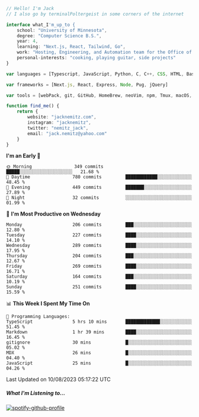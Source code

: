 ```typescript
// Hello! I'm Jack
// I also go by terminalPoltergeist in some corners of the internet

interface what_I'm_up_to {
    school: "University of Minnesota",
    degree: "Computer Science B.S.",
    year: 4,
    learning: "Next.js, React, Tailwind, Go",
    work: "Hosting, Engineering, and Automation team for the Office of Information Technology at UMN",
    personal-interests: "cooking, playing guitar, side projects"
}

var languages = [Typescript, JavaScript, Python, C, C++, CSS, HTML, Bash, VimScript]

var frameworks = [Next.js, React, Express, Node, Pug, jQuery]

var tools = [webPack, git, GitHub, HomeBrew, neoVim, npm, Tmux, macOS, Ubuntu, Docker, Nginx, Cloudflare, DigitalOcean]

function find_me() {
    return {
        website: "jacknemitz.com",
        instagram: "jacknemitz",
        twitter: "nemitz_jack",
        email: "jack.nemitz@yahoo.com"
    }
}
```

<!--START_SECTION:waka-->
**I'm an Early 🐤** 

```text
🌞 Morning                349 commits         █████░░░░░░░░░░░░░░░░░░░░   21.68 % 
🌆 Daytime                780 commits         ████████████░░░░░░░░░░░░░   48.45 % 
🌃 Evening                449 commits         ███████░░░░░░░░░░░░░░░░░░   27.89 % 
🌙 Night                  32 commits          ░░░░░░░░░░░░░░░░░░░░░░░░░   01.99 % 
```
📅 **I'm Most Productive on Wednesday** 

```text
Monday                   206 commits         ███░░░░░░░░░░░░░░░░░░░░░░   12.80 % 
Tuesday                  227 commits         ████░░░░░░░░░░░░░░░░░░░░░   14.10 % 
Wednesday                289 commits         ████░░░░░░░░░░░░░░░░░░░░░   17.95 % 
Thursday                 204 commits         ███░░░░░░░░░░░░░░░░░░░░░░   12.67 % 
Friday                   269 commits         ████░░░░░░░░░░░░░░░░░░░░░   16.71 % 
Saturday                 164 commits         ███░░░░░░░░░░░░░░░░░░░░░░   10.19 % 
Sunday                   251 commits         ████░░░░░░░░░░░░░░░░░░░░░   15.59 % 
```


📊 **This Week I Spent My Time On** 

```text
💬 Programming Languages: 
TypeScript               5 hrs 10 mins       █████████████░░░░░░░░░░░░   51.45 % 
Markdown                 1 hr 39 mins        ████░░░░░░░░░░░░░░░░░░░░░   16.45 % 
gitignore                30 mins             █░░░░░░░░░░░░░░░░░░░░░░░░   05.02 % 
MDX                      26 mins             █░░░░░░░░░░░░░░░░░░░░░░░░   04.40 % 
JavaScript               25 mins             █░░░░░░░░░░░░░░░░░░░░░░░░   04.26 % 
```


 Last Updated on 10/08/2023 05:17:22 UTC
<!--END_SECTION:waka-->

##### What I'm Listening to...

[![spotify-github-profile](https://spotify-github-profile.vercel.app/api/view?uid=jack.nemitz&cover_image=true&show_offline=true&bar_color=53b14f&bar_color_cover=false&background_color=121212FF)](https://spotify-github-profile.vercel.app/api/view?uid=jack.nemitz&redirect=true)

